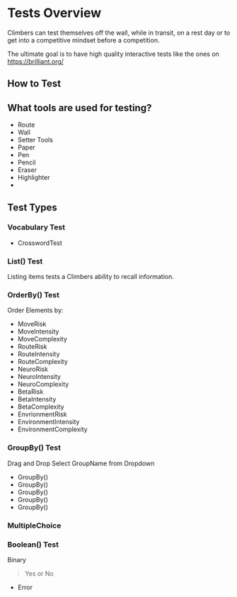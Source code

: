 # Tests Overview

Climbers can test themselves off the wall, while in transit, on a rest day or to get into a competitive mindset before a competition.

The ultimate goal is to have high quality interactive tests like the ones on https://brilliant.org/

## How to Test

## What tools are used for testing?

- Route
- Wall
- Setter Tools
- Paper
- Pen
- Pencil
- Eraser
- Highlighter
- 

## Test Types


### Vocabulary Test

- CrosswordTest

### List() Test

Listing items tests a Climbers ability to recall information.

### OrderBy() Test

Order Elements by:

- MoveRisk
- MoveIntensity
- MoveComplexity
- RouteRisk
- RouteIntensity
- RouteComplexity
- NeuroRisk
- NeuroIntensity
- NeuroComplexity
- BetaRisk
- BetaIntensity
- BetaComplexity
- EnvrionmentRisk
- EnvironmentIntensity
- EnvironmentComplexity



### GroupBy() Test

Drag and Drop
Select GroupName from Dropdown

- GroupBy()
- GroupBy()
- GroupBy()
- GroupBy()
- GroupBy()

### MultipleChoice

### Boolean() Test

Binary

> Yes or No

- Error